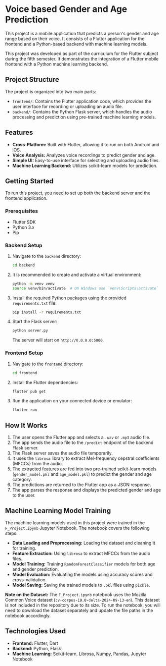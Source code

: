 # Voice based Gender and Age Prediction

This project is a mobile application that predicts a person's gender and age range based on their voice. It consists of a Flutter application for the frontend and a Python-based backend with machine learning models.

This project was developed as part of the curriculum for the Flutter subject during the fifth semester. It demonstrates the integration of a Flutter mobile frontend with a Python machine learning backend.

## Project Structure

The project is organized into two main parts:

-   `frontend/`: Contains the Flutter application code, which provides the user interface for recording or uploading an audio file.
-   `backend/`: Contains the Python Flask server, which handles the audio processing and prediction using pre-trained machine learning models.

## Features

-   **Cross-Platform:** Built with Flutter, allowing it to run on both Android and iOS.
-   **Voice Analysis:** Analyzes voice recordings to predict gender and age.
-   **Simple UI:** Easy-to-use interface for selecting and uploading audio files.
-   **Machine Learning Backend:** Utilizes scikit-learn models for prediction.

## Getting Started

To run this project, you need to set up both the backend server and the frontend application.

### Prerequisites

-   Flutter SDK
-   Python 3.x
-   Pip

### Backend Setup

1.  Navigate to the `backend` directory:
    ```bash
    cd backend
    ```
2.  It is recommended to create and activate a virtual environment:
    ```bash
    python -m venv venv
    source venv/bin/activate  # On Windows use `venv\Scripts\activate`
    ```
3.  Install the required Python packages using the provided `requirements.txt` file:
    ```bash
    pip install -r requirements.txt
    ```
4.  Start the Flask server:
    ```bash
    python server.py
    ```
    The server will start on `http://0.0.0.0:5000`.

### Frontend Setup

1.  Navigate to the `frontend` directory:
    ```bash
    cd frontend
    ```
2.  Install the Flutter dependencies:
    ```bash
    flutter pub get
    ```
3.  Run the application on your connected device or emulator:
    ```bash
    flutter run
    ```

## How It Works

1.  The user opens the Flutter app and selects a `.wav` or `.mp3` audio file.
2.  The app sends the audio file to the `/predict` endpoint of the backend Flask server.
3.  The Flask server saves the audio file temporarily.
4.  It uses the `librosa` library to extract Mel-frequency cepstral coefficients (MFCCs) from the audio.
5.  The extracted features are fed into two pre-trained scikit-learn models (`gender_model.pkl` and `age_model.pkl`) to predict the gender and age category.
6.  The predictions are returned to the Flutter app as a JSON response.
7.  The app parses the response and displays the predicted gender and age to the user.

## Machine Learning Model Training

The machine learning models used in this project were trained in the `F_Project.ipynb` Jupyter Notebook. The notebook covers the following steps:

-   **Data Loading and Preprocessing:** Loading the dataset and cleaning it for training.
-   **Feature Extraction:** Using `librosa` to extract MFCCs from the audio files.
-   **Model Training:** Training `RandomForestClassifier` models for both age and gender prediction.
-   **Model Evaluation:** Evaluating the models using accuracy scores and cross-validation.
-   **Model Saving:** Saving the trained models to `.pkl` files using `pickle`.

**Note on the Dataset:** The `F_Project.ipynb` notebook uses the Mozilla Common Voice dataset (`cv-corpus-19.0-delta-2024-09-13-en`). This dataset is not included in the repository due to its size. To run the notebook, you will need to download the dataset separately and update the file paths in the notebook accordingly.

## Technologies Used

-   **Frontend:** Flutter, Dart
-   **Backend:** Python, Flask
-   **Machine Learning:** Scikit-learn, Librosa, Numpy, Pandas, Jupyter Notebook
